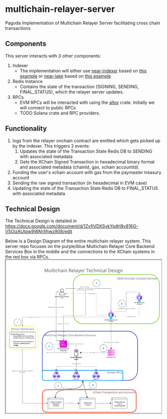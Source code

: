 # multichain-relayer-server
Pagoda Implementation of Multichain Relayer Server facilitating cross chain transactions 

## Components
This server interacts with 3 other components:
1. Indexer 
   - The implementation will either use [near-indexer](https://github.com/near/nearcore/tree/master/chain/indexer) based on [this example](https://github.com/near-examples/indexer-tx-watcher-example/tree/main) or [near-lake](https://github.com/near/near-lake-framework-rs) based on [this example](https://github.com/near-examples/near-lake-accounts-watcher/tree/main)
2. Redis Instance
    - Contains the state of the transaction (SIGNING, SENDING, FINAL_STATUS), which the relayer server updates.
3. RPCs
    - EVM RPCs will be interacted with using the [alloy](https://github.com/alloy-rs/) crate. Initially we will connect to public RPCs
    - TODO Solana crate and RPC providers.

## Functionality
1. logs from the relayer onchain contract are emitted which gets picked up by the indexer. This triggers 2 events:
   1. Updates the state of the Transaction State Redis DB to SENDING with associated metadata 
   2. Gets the XChain Signed Transaction in hexadecimal binary format and associated metadata (chainId, gas, xchain accountId).
2. Funding the user's xchain account with gas from the paymaster treasury account
3. Sending the raw signed transaction (in hexadecimal in EVM case)
4. Updating the state of the Transaction State Redis DB to FINAL_STATUS with associated metadata


## Technical Design
The Technical Design is detailed in https://docs.google.com/document/d/1ZvfiVDXSykYsdH8v816G-V5OizAUtpw9WAh1ihwz908/edit

Below is a Design Diagram of the entire multichain relayer system. 
This server repo focuses on the purple/blue Multichain Relayer Core Backend Services Box in the middle and the connections to the XChain systems in the red box via RPCs.  
![img.png](img.png)